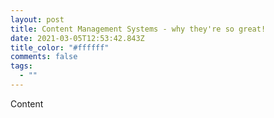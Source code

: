 ```yaml
---
layout: post
title: Content Management Systems - why they're so great!
date: 2021-03-05T12:53:42.843Z
title_color: "#ffffff"
comments: false
tags:
  - ""
---
```

Content